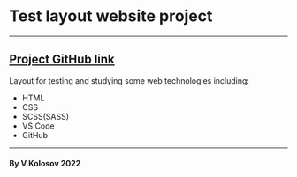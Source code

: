   <html>
    <h1>Test layout website project</h2>
    <hr />
    <h2><a href="https://github.com/ichmen/Project-1">Project GitHub link </a></h3>
    Layout for testing and studying some web technologies including:
    <ul>
      <li>HTML</li>
      <li>CSS</li>
      <li>SCSS(SASS)</li>
      <li>VS Code</li>
      <li>GitHub</li>
    </ul>
    <hr />
    <h4>
      By V.Kolosov 2022
    </h4>
  </html>
